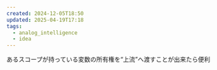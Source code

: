 ```yaml
---
created: 2024-12-05T18:50
updated: 2025-04-19T17:18
tags:
  - analog_intelligence
  - idea
---
```

あるスコープが持っている変数の所有権を“上流”へ渡すことが出来たら便利